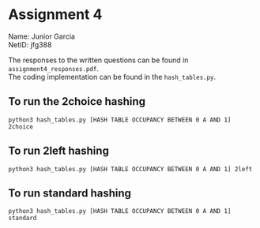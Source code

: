 # Assignment 4

Name: Junior Garcia     
NetID: jfg388

The responses to the written questions can be found in ```assignment4_responses.pdf```.      
The coding implementation can be found in the ```hash_tables.py```.

## To run the 2choice hashing

```
python3 hash_tables.py [HASH TABLE OCCUPANCY BETWEEN 0 A AND 1] 2choice
```

## To run 2left hashing

```
python3 hash_tables.py [HASH TABLE OCCUPANCY BETWEEN 0 A AND 1] 2left
```

## To run standard hashing

```
python3 hash_tables.py [HASH TABLE OCCUPANCY BETWEEN 0 A AND 1] standard
```

